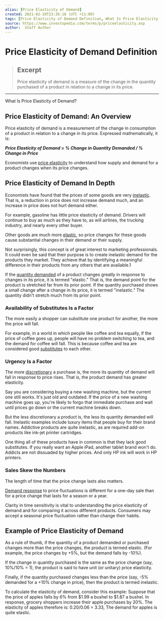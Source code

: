 ```yaml
---
alias: [Price Elasticity of Demand]
created: 2021-02-28T23:26:18 (UTC +11:00)
tags: [Price Elasticity of Demand Definition, What Is Price Elasticity of Demand?]
source: https://www.investopedia.com/terms/p/priceelasticity.asp
author:  Staff Author
---
```


# Price Elasticity of Demand Definition

> ## Excerpt
> Price elasticity of demand is a measure of the change in the quantity purchased of a product in relation to a change in its price.

---

What Is Price Elasticity of Demand?
## Price Elasticity of Demand: An Overview

Price elasticity of demand is a measurement of the change in consumption of a product in relation to a change in its price. Expressed mathematically, it is:

**_Price Elasticity of Demand = % Change in Quantity Demanded / % Change in Price_**

Economists use [price elasticity](https://www.investopedia.com/terms/e/elasticity.asp) to understand how supply and demand for a product changes when its price changes.

## Price Elasticity of Demand In Depth

Economists have found that the prices of some goods are very [inelastic](https://www.investopedia.com/terms/e/inelastic.asp). That is, a reduction in price does not increase demand much, and an increase in price does not hurt demand either.

For example, gasoline has little price elasticity of demand. Drivers will continue to buy as much as they have to, as will airlines, the trucking industry, and nearly every other buyer.

Other goods are much more [elastic](https://www.investopedia.com/terms/e/elastic.asp), so price changes for these goods cause substantial changes in their demand or their supply.

Not surprisingly, this concept is of great interest to marketing professionals. It could even be said that their purpose is to create inelastic demand for the products they market. They achieve that by identifying a meaningful difference in their products from any others that are available.1

If the [quantity demanded](https://www.investopedia.com/terms/q/quantitydemanded.asp) of a product changes greatly in response to changes in its price, it is termed "elastic." That is, the demand point for the product is stretched far from its prior point. If the quantity purchased shows a small change after a change in its price, it is termed "inelastic." The quantity didn't stretch much from its prior point. 

### Availability of Substitutes Is a Factor

The more easily a shopper can substitute one product for another, the more the price will fall.

For example, in a world in which people like coffee and tea equally, if the price of coffee goes up, people will have no problem switching to tea, and the demand for coffee will fall. This is because coffee and tea are considered good [substitutes](https://www.investopedia.com/terms/s/substitution-effect.asp) to each other.

### Urgency Is a Factor

The more [discretionary](https://www.investopedia.com/terms/d/discretionary-expense.asp) a purchase is, the more its quantity of demand will fall in response to price rises. That is, the product demand has greater elasticity.

Say you are considering buying a new washing machine, but the current one still works. It's just old and outdated. If the price of a new washing machine goes up, you're likely to forgo that immediate purchase and wait until prices go down or the current machine breaks down.

But the less discretionary a product is, the less its quantity demanded will fall. Inelastic examples include luxury items that people buy for their brand names. Addictive products are quite inelastic, as are required add-on products like ink-jet printer cartridges.

One thing all of these products have in common is that they lack good substitutes. If you really want an Apple iPad, another tablet brand won't do. Addicts are not dissuaded by higher prices. And only HP ink will work in HP printers.

### Sales Skew the Numbers

The length of time that the price change lasts also matters.

[Demand response](https://www.investopedia.com/ask/answers/040315/what-factors-influence-change-demand-elasticity.asp) to price fluctuations is different for a one-day sale than for a price change that lasts for a season or a year.

Clarity in time sensitivity is vital to understanding the price elasticity of demand and for comparing it across different products. Consumers may accept a seasonal price fluctuation rather than change their habits.

## Example of Price Elasticity of Demand

As a rule of thumb, if the quantity of a product demanded or purchased changes more than the price changes, the product is termed elastic. (For example, the price changes by +5%, but the demand falls by -10%).

If the change in quantity purchased is the same as the price change (say, 10%/10% = 1), the product is said to have unit (or unitary) price elasticity.

Finally, if the quantity purchased changes less than the price (say, -5% demanded for a +10% change in price), then the product is termed inelastic.

To calculate the elasticity of demand, consider this example: Suppose that the price of apples falls by 6% from $1.99 a bushel to $1.87 a bushel. In response, grocery shoppers increase their apple purchases by 20%. The elasticity of apples therefore is: 0.20/0.06 = 3.33, The demand for apples is quite elastic.
